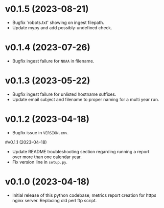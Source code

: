# v0.1.5 (2023-08-21)

* Bugfix 'robots.txt' showing on ingest filepath.
* Update mypy and add possibly-undefined check.

# v0.1.4 (2023-07-26)

* Bugfix ingest failure for `NOAA` in filename.

# v0.1.3 (2023-05-22)

* Bugfix ingest failure for unlisted hostname suffixes.
* Update email subject and filename to proper naming for a multi year run.  

# v0.1.2 (2023-04-18)

* Bugfix issue in `VERSION.env`.

#v0.1.1 (2023-04-18)

* Update README troubleshooting section regarding running a report over more than one calendar year.
* Fix version line in `setup.py`.

# v0.1.0 (2023-04-18)

* Initial release of this python codebase; metrics report creation for https nginx server. Replacing old perl ftp script.
